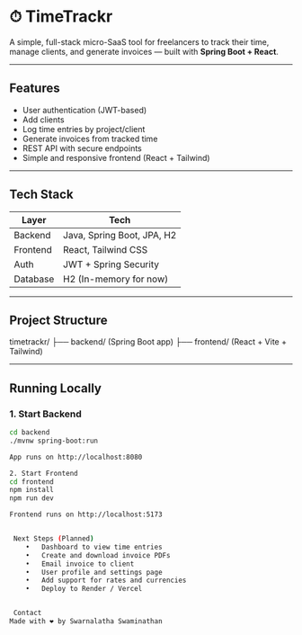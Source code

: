 # ⏱ TimeTrackr

A simple, full-stack micro-SaaS tool for freelancers to track their time, manage clients, and generate invoices — built with **Spring Boot + React**.

---

## Features

- User authentication (JWT-based)
- Add clients
- Log time entries by project/client
- Generate invoices from tracked time
- REST API with secure endpoints
- Simple and responsive frontend (React + Tailwind)

---

##  Tech Stack

| Layer       | Tech                      |
|-------------|---------------------------|
| Backend     | Java, Spring Boot, JPA, H2 |
| Frontend    | React, Tailwind CSS       |
| Auth        | JWT + Spring Security     |
| Database    | H2 (In-memory for now)    |

---

##  Project Structure
timetrackr/
├── backend/ (Spring Boot app)
├── frontend/ (React + Vite + Tailwind)


---

##  Running Locally

### 1. Start Backend

```bash
cd backend
./mvnw spring-boot:run

App runs on http://localhost:8080

2. Start Frontend
cd frontend
npm install
npm run dev

Frontend runs on http://localhost:5173


 Next Steps (Planned)
	•	Dashboard to view time entries
	•	Create and download invoice PDFs
	•	Email invoice to client
	•	User profile and settings page
	•	Add support for rates and currencies
	•	Deploy to Render / Vercel


 Contact
Made with ❤️ by Swarnalatha Swaminathan
